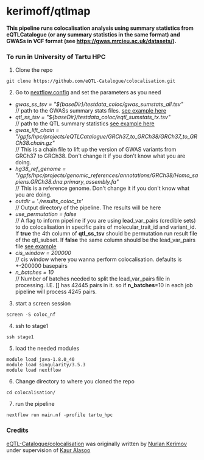 # kerimoff/qtlmap
**This pipeline runs colocalisation analysis using summary statistics from eQTLCatalogue (or any summary statistics in the same format) and GWASs in VCF format (see https://gwas.mrcieu.ac.uk/datasets/).**


### To run in University of Tartu HPC

1. Clone the repo
```
git clone https://github.com/eQTL-Catalogue/colocalisation.git
```

2. Go to [nextflow.config](https://github.com/eQTL-Catalogue/colocalisation/blob/master/nextflow.config) and set the parameters as you need
   
  - _gwas_ss_tsv = "${baseDir}/testdata_coloc/gwas_sumstats_all.tsv"_<br /> // path to the GWASs summary stats files. [see example here](https://github.com/eQTL-Catalogue/colocalisation/blob/master/testdata/gwas_sumstats_test.tsv)<br />  
  - _qtl_ss_tsv = "${baseDir}/testdata_coloc/eqtl_sumstats_tx.tsv"_<br />  // path to the QTL summary statistics [see example here](https://github.com/eQTL-Catalogue/colocalisation/blob/master/testdata/eqtl_sumstats_permuted.tsv)<br />  
  - _gwas_lift_chain = "/gpfs/hpc/projects/eQTLCatalogue/GRCh37_to_GRCh38/GRCh37_to_GRCh38.chain.gz"_<br />  // This is a chain file to lift up the version of GWAS variants from GRCh37 to GRCh38. Don't change it if you don't know what you are doing.<br />
  - _hg38_ref_genome = "/gpfs/hpc/projects/genomic_references/annotations/GRCh38/Homo_sapiens.GRCh38.dna.primary_assembly.fa"_<br />  // This is a reference genome. Don't change it if you don't know what you are doing.
  - _outdir = './results_coloc_tx'_<br />  // Output directory of the pipeline. The results will be here
  - _use_permutation = false_<br />  // A flag to inform pipeline if you are using lead_var_pairs (credible sets) to do colocalisation in specific pairs of molecular_trait_id and variant_id. If **true** the 4th column of **qtl_ss_tsv** should be permutation run result file of the qtl_subset. If **false** the same column should be the lead_var_pairs file [see example](https://github.com/eQTL-Catalogue/colocalisation/blob/master/testdata_coloc/lead_pairs_rnaseq_2.tsv)
  - _cis_window = 200000_<br />  // cis window where you wanna perform colocalisation. defaults is +-200000 basepairs
  - _n_batches = 10_<br />  // Number of batches needed to split the lead_var_pairs file in processing. I.E. [] has 42445 pairs in it. so if **n_batches**=10 in each job pipeline will process 4245 pairs.

3. start a screen session
```
screen -S coloc_nf
```
4. ssh to stage1
```
ssh stage1
```
5. load the needed modules
```
module load java-1.8.0_40
module load singularity/3.5.3
module load nextflow
```
6. Change directory to where you cloned the repo
```
cd colocalisation/
```

7. run the pipeline
```
nextflow run main.nf -profile tartu_hpc
```

### Credits
[eQTL-Catalogue/colocalisation](https://github.com/eQTL-Catalogue/colocalisation) was originally written by [Nurlan Kerimov](https://github.com/kerimoff) under supervision of [Kaur Alasoo](https://github.com/kauralasoo)
